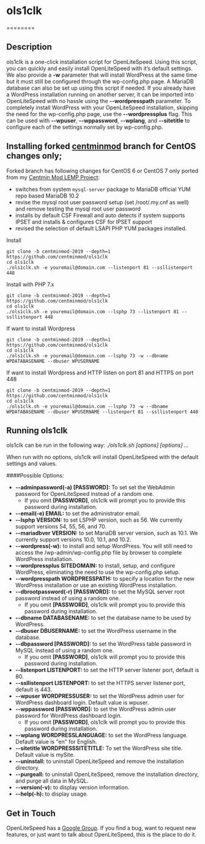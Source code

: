 # ols1clk
========

Description
--------

ols1clk is a one-click installation script for OpenLiteSpeed. Using this script,
you can quickly and easily install OpenLiteSpeed with it’s default settings. We
also provide a **-w** parameter that will install WordPress at the same time but
it must still be configured through the wp-config.php page. A MariaDB database
can also be set up using this script if needed. If you already have a WordPress
installation running on another server, it can be imported into OpenLiteSpeed
with no hassle using the **--wordpresspath** parameter. To completely install
WordPress with your OpenLiteSpeed installation, skipping the need for the
wp-config.php page, use the **--wordpressplus** flag. This can be used with
**--wpuser**, **--wppassword**, **--wplang**, and **--sitetitle** to configure
each of the settings normally set by wp-config.php.

Installing forked [centminmod](https://github.com/centminmod/ols1clk/tree/centminmod) branch for CentOS changes only; 
--------

Forked branch has following changes for CentOS 6 or CentOS 7 only ported from my [Centmin Mod LEMP Project](https://centminmod.com):

* switches from system `mysql-server` package to MariaDB official YUM repo based MariaDB 10.2
* revise the mysql root user password setup (set /root/.my.cnf as well) and remove testing the mysql root user password
* installs by default CSF Firewall and auto detects if system supports IPSET and installs & configures CSF for IPSET support
* revised the selection of default LSAPI PHP YUM packages installed.

Install

    git clone -b centminmod-2019 --depth=1 https://github.com/centminmod/ols1clk
    cd ols1clk
    ./ols1clk.sh -e youremail@domain.com --listenport 81 --ssllistenport 448

Install with PHP 7.x

    git clone -b centminmod-2019 --depth=1 https://github.com/centminmod/ols1clk
    cd ols1clk
    ./ols1clk.sh -e youremail@domain.com --lsphp 73 --listenport 81 --ssllistenport 448

If want to install Wordpress

    git clone -b centminmod-2019 --depth=1 https://github.com/centminmod/ols1clk
    cd ols1clk
    ./ols1clk.sh -e youremail@domain.com --lsphp 73 -w --dbname WPDATABASENAME --dbuser WPUSERNAME

If want to install Wordpress and HTTP listen on port 81 and HTTPS on port 448

    git clone -b centminmod-2019 --depth=1 https://github.com/centminmod/ols1clk
    cd ols1clk
    ./ols1clk.sh -e youremail@domain.com --lsphp 73 -w --dbname WPDATABASENAME --dbuser WPUSERNAME --listenport 81 --ssllistenport 448

Running ols1clk
--------

ols1clk can be run in the following way:
*./ols1clk.sh [options] [options] …*

When run with no options, ols1clk will install OpenLiteSpeed with the default
settings and values.

####Possible Options:
* **--adminpassword(-a) [PASSWORD]:** To set set the WebAdmin password for OpenLiteSpeed instead of a random one.
  * If you omit **[PASSWORD]**, ols1clk will prompt you to provide this password during installation.
* **--email(-e) EMAIL:** to set the administrator email.
* **--lsphp VERSION:** to set LSPHP version, such as 56. We currently support versions 54, 55, 56, and 70.
* **--mariadbver VERSION:** to set MariaDB server version, such as 10.1. We currently support versions 10.0, 10.1, and 10.2.
* **--wordpress(-w):** to install and setup WordPress. You will still need to access the /wp-admin/wp-config.php file by browser to complete WordPress installation.
* **--wordpressplus SITEDOMAIN:** to install, setup, and configure WordPress, eliminating the need to use the wp-config.php setup. 
* **--wordpresspath WORDPRESSPATH:** to specify a location for the new WordPress installation or use an existing WordPress installation.
* **--dbrootpassword(-r) [PASSWORD]:** to set the MySQL server root password instead of using a random one.
  * If you omit **[PASSWORD]**, ols1clk will prompt you to provide this password during installation.
* **--dbname DATABASENAME:** to set the database name to be used by WordPress.
* **--dbuser DBUSERNAME:** to set the WordPress username in the database.
* **--dbpassword [PASSWORD]:** to set the WordPress table password in MySQL instead of using a random one.
  * If you omit **[PASSWORD]**, ols1clk will prompt you to provide this password during installation.
* **--listenport LISTENPORT:** to set the HTTP server listener port, default is 80.
* **--ssllistenport LISTENPORT:** to set the HTTPS server listener port, default is 443.
* **--wpuser WORDPRESSUSER:** to set the WordPress admin user for WordPress dashboard login. Default value is wpuser.
* **--wppassword [PASSWORD]:** to set the WordPress admin user password for WordPress dashboard login.
  * If you omit **[PASSWORD]**, ols1clk will prompt you to provide this password during installation.
* **--wplang WORDPRESSLANGUAGE:** to set the WordPress language. Default value is "en" for English.
* **--sitetitle WORDPRESSSITETITLE:** To set the WordPress site title. Default value is mySite.
* **--uninstall:** to uninstall OpenLiteSpeed and remove the installation directory.
* **--purgeall:** to uninstall OpenLiteSpeed, remove the installation directory, and purge all data in MySQL.
* **--version(-v):** to display version information.
* **--help(-h):** to display usage.

Get in Touch
--------

OpenLiteSpeed has a [Google Group](https://groups.google.com/forum/#!forum/openlitespeed-development). If you find a bug, want to request new features, or just want to talk about OpenLiteSpeed, this is the place to do it.

